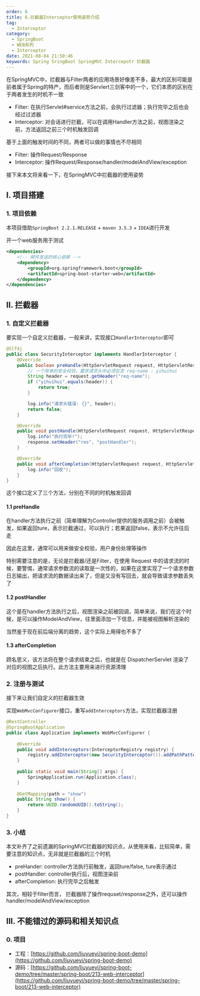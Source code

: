 ```yaml
---
order: 6
title: 6.拦截器Interceptor使用姿势介绍
tag: 
  - Interceptor
category: 
  - SpringBoot
  - WEB系列
  - Interceptor
date: 2021-08-04 21:50:46
keywords: Spring SringBoot SpringMVC Intercepotr 拦截器
---
```


在SpringMVC中，拦截器与Filter两者的应用场景好像差不多，最大的区别可能是前者属于Spring的特产，而后者则是Servlert三剑客中的一个，它们本质的区别在于两者发生的时机不一致

- Filter: 在执行Servlet#service方法之前，会执行过滤器；执行完毕之后也会经过过滤器
- Interceptor: 对会话进行拦截，可以在调用Handler方法之前，视图渲染之前，方法返回之前三个时机触发回调

基于上面的触发时间的不同，两者可以做的事情也不尽相同

- Filter: 操作Request/Response
- Interceptor: 操作Request/Response/handler/modelAndView/exception

接下来本文将来看一下，在SpringMVC中拦截器的使用姿势

<!-- more -->

## I. 项目搭建

### 1. 项目依赖

本项目借助`SpringBoot 2.2.1.RELEASE` + `maven 3.5.3` + `IDEA`进行开发

开一个web服务用于测试

```xml
<dependencies>
    <!-- 邮件发送的核心依赖 -->
    <dependency>
        <groupId>org.springframework.boot</groupId>
        <artifactId>spring-boot-starter-web</artifactId>
    </dependency>
</dependencies>
```

## II. 拦截器

### 1. 自定义拦截器

要实现一个自定义拦截器，一般来讲，实现接口`HandlerInterceptor`即可

```java
@Slf4j
public class SecurityInterceptor implements HandlerInterceptor {
    @Override
    public boolean preHandle(HttpServletRequest request, HttpServletResponse response, Object handler) throws Exception {
        // 一个简单的安全校验，要求请求头中必须包含 req-name : yihuihui
        String header = request.getHeader("req-name");
        if ("yihuihui".equals(header)) {
            return true;
        }

        log.info("请求头错误: {}", header);
        return false;
    }

    @Override
    public void postHandle(HttpServletRequest request, HttpServletResponse response, Object handler, ModelAndView modelAndView) throws Exception {
        log.info("执行完毕!");
        response.setHeader("res", "postHandler");
    }

    @Override
    public void afterCompletion(HttpServletRequest request, HttpServletResponse response, Object handler, Exception ex) throws Exception {
        log.info("回收");
    }
}
```

这个接口定义了三个方法，分别在不同的时机触发回调

#### 1.1 preHandle

在handler方法执行之前（简单理解为Controller提供的服务调用之前）会被触发，如果返回ture，表示拦截通过，可以执行；若果返回false，表示不允许往后走

因此在这里，通常可以用来做安全校验，用户身份处理等操作

特别需要注意的是，无论是拦截器/还是Filter，在使用 Request 中的请求流的时候，要警惕，通常请求参数流的读取是一次性的，如果在这里实现了一个请求参数日志输出，把请求流的数据读出来了，但是又没有写回去，就会导致请求参数丢失了


#### 1.2 postHandler

这个是在handler方法执行之后，视图渲染之前被回调，简单来说，我们在这个时候，是可以操作ModelAndView，往里面添加一下信息，并能被视图解析渲染的

当然鉴于现在前后端分离的趋势，这个实际上用得也不多了


#### 1.3 afterCompletion

顾名思义，该方法将在整个请求结束之后，也就是在 DispatcherServlet 渲染了对应的视图之后执行。此方法主要用来进行资源清理


### 2. 注册与测试

接下来让我们自定义的拦截器生效

实现`WebMvcConfigurer`接口，重写`addInterceptors`方法，实现拦截器注册

```java
@RestController
@SpringBootApplication
public class Application implements WebMvcConfigurer {
  
    @Override
    public void addInterceptors(InterceptorRegistry registry) {
        registry.addInterceptor(new SecurityInterceptor()).addPathPatterns("/**");
    }
    
    public static void main(String[] args) {
        SpringApplication.run(Application.class);
    }
    
    @GetMapping(path = "show")
    public String show() {
        return UUID.randomUUID().toString();
    }
}
```

### 3. 小结

本文补齐了之前遗漏的SpringMVC拦截器的知识点，从使用来看，比较简单，需要注意的知识点，无非就是拦截器的三个时机

- preHander: controller方法执行前触发，返回ture/false, ture表示通过
- postHandler: controller执行后，视图渲染前
- afterCompletion: 执行完毕之后触发

其次，相较于filter而言， 拦截器除了操作requset/response之外，还可以操作handler/modelAndView/exception


## III. 不能错过的源码和相关知识点

### 0. 项目

- 工程：[https://github.com/liuyueyi/spring-boot-demo](https://github.com/liuyueyi/spring-boot-demo)
- 源码：[https://github.com/liuyueyi/spring-boot-demo/tree/master/spring-boot/213-web-interceptor](https://github.com/liuyueyi/spring-boot-demo/tree/master/spring-boot/213-web-interceptor)

